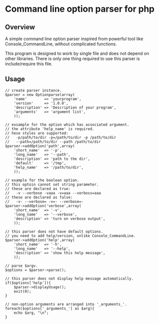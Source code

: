 # Command line option parser for php

## Overview

A simple command line option parser inspired from powerful tool like
Console_CommandLine, without complicated functions.

This program is designed to work by single file and does not depend on
other libraries. There is only one thing required to use this parser
is include/require this file.

## Usage

    // create parser instance.
    $parser = new Optionparse(array(
        'name'        => 'yourprogram',
        'version'     => '1.0.0',
        'description' => 'Description of your program',
        'arguments'   => 'argument list',
        ));
    
    // exsample for the option which has associated argument.
    // the attribute 'help_name' is required.
    // hese styles are supported:
    //   -p/path/to/dir -p=/path/to/dir -p /path/to/dir
    //   --path=/path/to/dir --path /path/to/dir
    $parser->addOption('path',array(
        'short_name'  => '-p',
        'long_name'   => '--path',
        'description' => 'path to the dir',
        'default'     => '/tmp',
        'help_name'   => '/path/to/dir',
        ));
    
    // example for the boolean option.
    // this optoin cannot set string parameter.
    // these are declared as true:
    //   -v --verbose -vaaa -v=aaa --verboss=aaa
    // these are declared as false:
    //   -v- --verbose= -v=- --verbose=-
    $parser->addOption('verbose',array(
        'short_name'  => '-v',
        'long_name'   => '--verbose',
        'description' => 'turn on verbose output',
        ));
    
    // this parser does not have default options.
    // you need to add help/version, unlike Console_CommandLine.
    $parser->addOption('help',array(
        'short_name'  => '-h',
        'long_name'   => '--help',
        'description' => 'show this help message',
        ));
    
    // parse $argv.
    $options = $parser->parse();
    
    // this parser does not display help message automatically.
    if($options['help']){
        $parser->displayUsage();
        exit(0);
    }
    
    // non-option arguments are arranged into '_arguments_'.
    foreach($options['_arguments_'] as $arg){
        echo $arg, "\n";
    }

